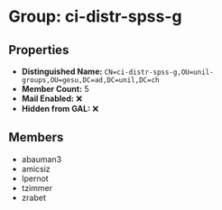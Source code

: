 # Group: ci-distr-spss-g

## Properties

- **Distinguished Name:** `CN=ci-distr-spss-g,OU=unil-groups,OU=gesu,DC=ad,DC=unil,DC=ch`
- **Member Count:** 5
- **Mail Enabled:** ❌
- **Hidden from GAL:** ❌

## Members

- abauman3
- amicsiz
- lpernot
- tzimmer
- zrabet
